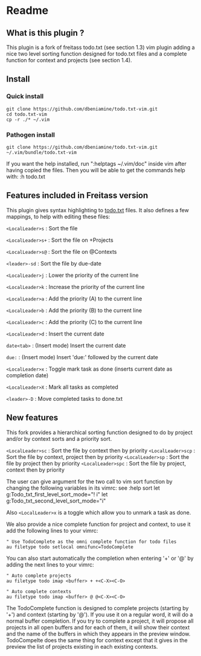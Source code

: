 # Readme

## What is this plugin ?

This plugin is a fork of freitass todo.txt (see section 1.3) vim plugin adding
a nice two level sorting function designed for todo.txt files and a complete
function for context and projects (see section 1.4).

## Install

### Quick install

    git clone https://github.com/dbeniamine/todo.txt-vim.git
    cd todo.txt-vim
    cp -r ./* ~/.vim

### Pathogen install

    git clone https://github.com/dbeniamine/todo.txt-vim.git ~/.vim/bundle/todo.txt-vim

If you want the help installed, run ":helptags ~/.vim/doc" inside vim after having copied the files.
Then you will be able to get the commands help with: :h todo.txt


## Features included in Freitass version

This plugin gives syntax highlighting to [todo.txt](http://todotxt.com/) files. It also defines a few mappings, to help with editing these files:

`<LocalLeader>s` : Sort the file

`<LocalLeader>s+` : Sort the file on +Projects

`<LocalLeader>s@` : Sort the file on @Contexts

`<leader>-sd` : Sort the file by due-date

`<LocalLeader>j` : Lower the priority of the current line

`<LocalLeader>k` : Increase the priority of the current line

`<LocalLeader>a` : Add the priority (A) to the current line

`<LocalLeader>b` : Add the priority (B) to the current line

`<LocalLeader>c` : Add the priority (C) to the current line

`<LocalLeader>d` : Insert the current date

`date<tab>`  : (Insert mode) Insert the current date

`due:`  : (Insert mode) Insert 'due:' followed by the current date

`<LocalLeader>x` : Toggle mark task as done (inserts current date as completion date)

`<LocalLeader>X` : Mark all tasks as completed

`<leader>-D` : Move completed tasks to done.txt

## New features

This fork provides a hierarchical sorting function designed to do by project
and/or by context sorts and a priority sort.

`<LocalLeader>sc` : Sort the file by context then by priority
`<LocalLeader>scp` : Sort the file by context, project then by priority
`<LocalLeader>sp` : Sort the file by project then by priority
`<LocalLeader>spc` : Sort the file by project, context then by priority

The user can give argument for the two call to vim sort function by changing
the following variables in its vimrc:
see :help sort
    let g:Todo_txt_first_level_sort_mode="! i"
    let g:Todo_txt_second_level_sort_mode="i"

Also `<LocalLeader>x` is a toggle which allow you to unmark a task as done.

We also provide a nice complete function for project and context, to use it
add the following lines to your vimrc:

    " Use TodoComplete as the omni complete function for todo files
    au filetype todo setlocal omnifunc=TodoComplete

You can also start automatically the completion when entering '+' or '@' by
adding the next lines to your vimrc:

    " Auto complete projects
    au filetype todo imap <buffer> + +<C-X><C-O>

    " Auto complete contexts
    au filetype todo imap <buffer> @ @<C-X><C-O>

The TodoComplete function is designed to complete projects (starting by '+')
and context (starting by '@'). If you use it on a regular word, it will do a
normal buffer completion.
If you try to complete a project, it will propose all projects in all open
buffers and for each of them, it will show their context and the name of the
buffers in which they appears in the preview window.
TodoCompelte does the same thing for context except that it gives in the
preview the list of projects existing in each existing contexts.
